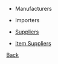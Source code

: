 * Manufacturers

* Importers

* [Suppliers](https://github.com/hmislk/hmis/wiki/Suppliers)

* [Item Suppliers](https://github.com/hmislk/hmis/wiki/Item-Suppliers)

[Back](https://github.com/hmislk/hmis/wiki/Pharmacy-Administration)
